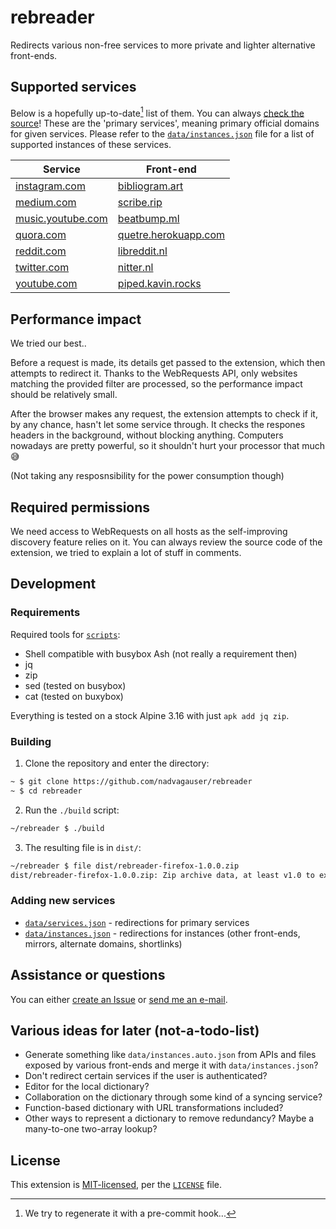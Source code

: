 # rebreader
Redirects various non-free services to more private and lighter alternative
front-ends.

## Supported services
Below is a hopefully up-to-date[^hopefully] list of them. You can always [check the
source](./data/services.json)! These are the 'primary services', meaning primary
official domains for given services. Please refer to the
[`data/instances.json`](./data/instances.json) file for a list of supported instances
of these services.

[^hopefully]: We[^please-help] try to regenerate it with a pre-commit hook...
[^please-help]: 'We' because You can contribute too hehehe

<!--service-table-start-->
| Service | Front-end |
| ------- | --------- |
| [instagram.com](https://instagram.com/) | [bibliogram.art](https://bibliogram.art/) |
| [medium.com](https://medium.com/) | [scribe.rip](https://scribe.rip/) |
| [music.youtube.com](https://music.youtube.com/) | [beatbump.ml](https://beatbump.ml/) |
| [quora.com](https://quora.com/) | [quetre.herokuapp.com](https://quetre.herokuapp.com/) |
| [reddit.com](https://reddit.com/) | [libreddit.nl](https://libreddit.nl/) |
| [twitter.com](https://twitter.com/) | [nitter.nl](https://nitter.nl/) |
| [youtube.com](https://youtube.com/) | [piped.kavin.rocks](https://piped.kavin.rocks/) |
<!--service-table-end-->

## Performance impact
We tried our best..

Before a request is made, its details get passed to the extension, which then
attempts to redirect it. Thanks to the WebRequests API, only websites matching the
provided filter are processed, so the performance impact should be relatively small.

After the browser makes any request, the extension attempts to check if it, by any
chance, hasn't let some service through. It checks the respones headers in the
background, without blocking anything. Computers nowadays are pretty powerful, so it
shouldn't hurt your processor that much 😅

(Not taking any resposnsibility for the power consumption though)

## Required permissions
We need access to WebRequests on all hosts as the self-improving discovery feature
relies on it. You can always review the source code of the extension, we tried to
explain a lot of stuff in comments.

## Development
### Requirements
Required tools for [`scripts`](./scripts/):
- Shell compatible with busybox Ash (not really a requirement then)
- jq
- zip
- sed (tested on busybox)
- cat (tested on buxybox)

Everything is tested on a stock Alpine 3.16 with just `apk add jq zip`.

### Building
1. Clone the repository and enter the directory:
```sh
~ $ git clone https://github.com/nadvagauser/rebreader
~ $ cd rebreader
```
2. Run the `./build` script:
```sh
~/rebreader $ ./build
```
3. The resulting file is in `dist/`:
```sh
~/rebreader $ file dist/rebreader-firefox-1.0.0.zip
dist/rebreader-firefox-1.0.0.zip: Zip archive data, at least v1.0 to extract, compression method=store
```

### Adding new services
- [`data/services.json`](./data/services.json) - redirections for primary services
- [`data/instances.json`](./data/instances.json) - redirections for instances (other
  front-ends, mirrors, alternate domains, shortlinks)

## Assistance or questions
You can either [create an Issue](https://github.com/nadvagauser/rebreader/issues/new)
or [send me an e-mail](mailto:nadvagauser+rebreader@proton.me).

## Various ideas for later (not-a-todo-list)
- Generate something like `data/instances.auto.json` from APIs and files exposed by
  various front-ends and merge it with `data/instances.json`?
- Don't redirect certain services if the user is authenticated?
- Editor for the local dictionary?
- Collaboration on the dictionary through some kind of a syncing service?
- Function-based dictionary with URL transformations included?
- Other ways to represent a dictionary to remove redundancy? Maybe a many-to-one
  two-array lookup?

## License
This extension is [MIT-licensed](https://choosealicense.com/licenses/mit), per the
[`LICENSE`](./LICENSE) file.
